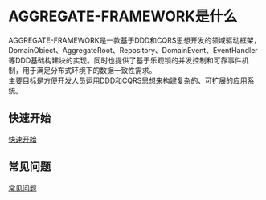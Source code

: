 # AGGREGATE-FRAMEWORK是什么
AGGREGATE-FRAMEWORK是一款基于DDD和CQRS思想开发的领域驱动框架，DomainObiect、AggregateRoot、Repository、DomainEvent、EventHandler等DDD基础构建块的实现。同时也提供了基于乐观锁的并发控制和可靠事件机制，用于满足分布式环境下的数据一致性需求。  
主要目标是方便开发人员运用DDD和CQRS思想来构建复杂的、可扩展的应用系统。
## 快速开始
[快速开始](/zh-cn/aggdocs/tutorial/quickstart.html)  
## 常见问题
[常见问题](/zh-cn/aggdocs/faq.html)